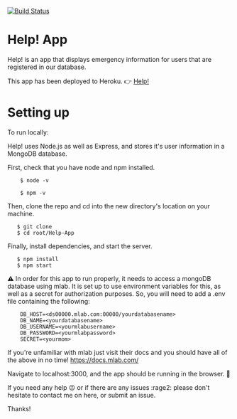 [![Build Status](https://travis-ci.org/Polcat000/Help-App.svg?branch=master)](https://travis-ci.org/Polcat000/Help-App)
# Help! App

Help! is an app that displays emergency information for users that are registered in our database.

This app has been deployed to Heroku. :point_right:    [Help!](https://code-louisville-help-app.herokuapp.com/ "Giddyup!")

# Setting up


To run locally:

Help! uses Node.js as well as Express, and stores it's user information in a MongoDB database. 

First, check that you have node and npm installed.
```
    $ node -v
```

```
    $ npm -v
```

  
Then, clone the repo and cd into the new directory's location on your machine.
```
   $ git clone 
   $ cd root/Help-App
```   


Finally, install dependencies, and start the server.
```   
   $ npm install
   $ npm start
```


:warning:
In order for this app to run properly, it needs to access a mongoDB database using mlab.
It is set up to use environment variables for this, as well as a secret for authorization purposes.
So, you will need to add a .env file containing the following:


```
    DB_HOST=<ds00000.mlab.com:00000/yourdatabasename>
    DB_NAME=<yourdatabasename>
    DB_USERNAME=<yourmlabusername>
    DB_PASSWORD=<yourmlabpassword>
    SECRET=<yourmom>
```

If you're unfamiliar with mlab just visit their docs and you should have all of the above in no time! https://docs.mlab.com/


Navigate to localhost:3000, and the app should be running in the browser. :tada:



If you need any help :wink: or if there are any issues :rage2: please don't hesitate to contact me on here, or submit an issue.

Thanks!
